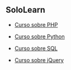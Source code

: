 ## SoloLearn
- [Curso sobre PHP](https://github.com/anabeatrizzz/cursos-sololearn-traduzidos/tree/master/Curso%20sobre%20PHP)

- [Curso sobre Python](https://github.com/anabeatrizzz/cursos-sololearn-traduzidos/tree/master/Curso%20sobre%20Python)

- [Curso sobre SQL](https://github.com/anabeatrizzz/cursos-sololearn-traduzidos/tree/master/Curso%20sobre%20SQL)

- [Curso sobre jQuery](https://github.com/anabeatrizzz/cursos-sololearn-traduzidos/tree/master/Curso%20sobre%20jQuery)
